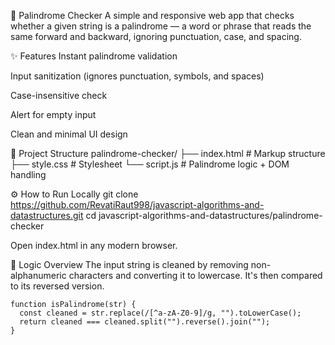🧠 Palindrome Checker
A simple and responsive web app that checks whether a given string is a palindrome — a word or phrase that reads the same forward and backward, ignoring punctuation, case, and spacing.

✨ Features
Instant palindrome validation

Input sanitization (ignores punctuation, symbols, and spaces)

Case-insensitive check

Alert for empty input

Clean and minimal UI design

📁 Project Structure
palindrome-checker/
├── index.html # Markup structure
├── style.css # Stylesheet
└── script.js # Palindrome logic + DOM handling

⚙️ How to Run Locally
git clone https://github.com/RevatiRaut998/javascript-algorithms-and-datastructures.git
cd javascript-algorithms-and-datastructures/palindrome-checker

Open index.html in any modern browser.

🧠 Logic Overview
The input string is cleaned by removing non-alphanumeric characters and converting it to lowercase. It's then compared to its reversed version.

```
function isPalindrome(str) {
  const cleaned = str.replace(/[^a-zA-Z0-9]/g, "").toLowerCase();
  return cleaned === cleaned.split("").reverse().join("");
}
```